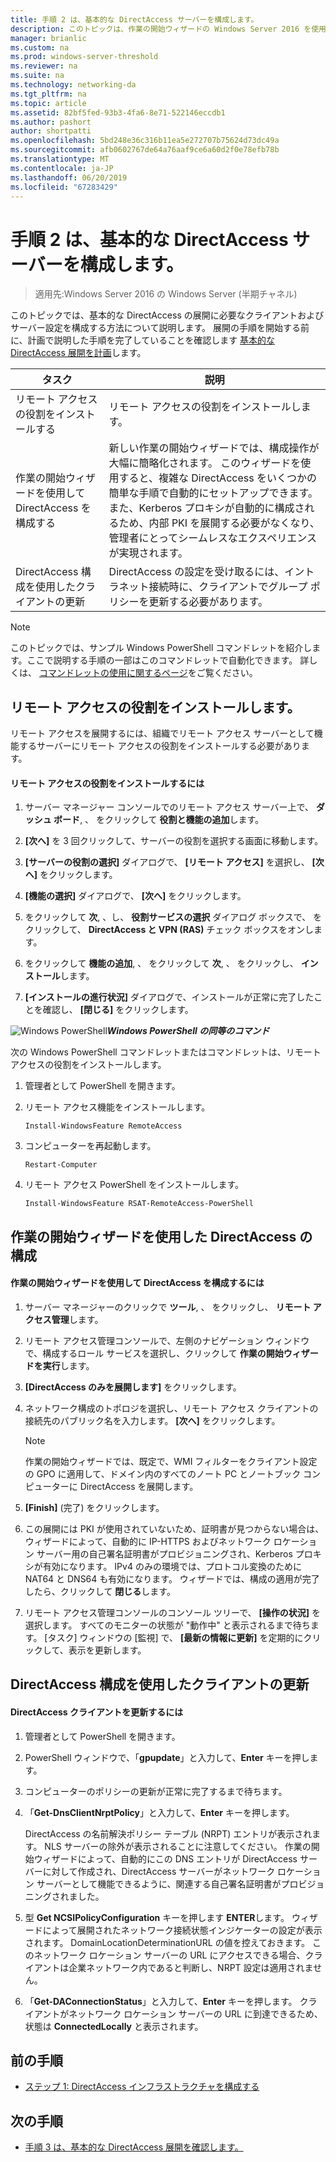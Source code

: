 ```yaml
---
title: 手順 2 は、基本的な DirectAccess サーバーを構成します。
description: このトピックは、作業の開始ウィザードの Windows Server 2016 を使用して単一の DirectAccess サーバー展開ガイドの一部です。
manager: brianlic
ms.custom: na
ms.prod: windows-server-threshold
ms.reviewer: na
ms.suite: na
ms.technology: networking-da
ms.tgt_pltfrm: na
ms.topic: article
ms.assetid: 82bf5fed-93b3-4fa6-8e71-522146eccdb1
ms.author: pashort
author: shortpatti
ms.openlocfilehash: 5bd248e36c316b11ea5e272707b75624d73dc49a
ms.sourcegitcommit: afb0602767de64a76aaf9ce6a60d2f0e78efb78b
ms.translationtype: MT
ms.contentlocale: ja-JP
ms.lasthandoff: 06/20/2019
ms.locfileid: "67283429"
---
```

# <a name="step-2-configure-the-basic-directaccess-server"></a>手順 2 は、基本的な DirectAccess サーバーを構成します。

>適用先:Windows Server 2016 の Windows Server (半期チャネル)

このトピックでは、基本的な DirectAccess の展開に必要なクライアントおよびサーバー設定を構成する方法について説明します。 展開の手順を開始する前に、計画で説明した手順を完了していることを確認します [基本的な DirectAccess 展開を計画](Plan-a-Basic-DirectAccess-Deployment.md)します。  
  
|タスク|説明|  
|----|--------|  
|リモート アクセスの役割をインストールする|リモート アクセスの役割をインストールします。|  
|作業の開始ウィザードを使用して DirectAccess を構成する|新しい作業の開始ウィザードでは、構成操作が大幅に簡略化されます。 このウィザードを使用すると、複雑な DirectAccess をいくつかの簡単な手順で自動的にセットアップできます。 また、Kerberos プロキシが自動的に構成されるため、内部 PKI を展開する必要がなくなり、管理者にとってシームレスなエクスペリエンスが実現されます。|  
|DirectAccess 構成を使用したクライアントの更新|DirectAccess の設定を受け取るには、イントラネット接続時に、クライアントでグループ ポリシーを更新する必要があります。|  
  
> [!NOTE]  
> このトピックでは、サンプル Windows PowerShell コマンドレットを紹介します。ここで説明する手順の一部はこのコマンドレットで自動化できます。 詳しくは、 [コマンドレットの使用に関するページ](https://go.microsoft.com/fwlink/p/?linkid=230693)をご覧ください。  
  
## <a name="BKMK_Role"></a>リモート アクセスの役割をインストールします。  
リモート アクセスを展開するには、組織でリモート アクセス サーバーとして機能するサーバーにリモート アクセスの役割をインストールする必要があります。  
  
#### <a name="to-install-the-remote-access-role"></a>リモート アクセスの役割をインストールするには  
  
1.  サーバー マネージャー コンソールでのリモート アクセス サーバー上で、 **ダッシュ ボード**, 、 をクリックして **役割と機能の追加**します。  
  
2.  **[次へ]** を 3 回クリックして、サーバーの役割を選択する画面に移動します。  
  
3.  **[サーバーの役割の選択]** ダイアログで、 **[リモート アクセス]** を選択し、 **[次へ]** をクリックします。  
  
4.  **[機能の選択]** ダイアログで、 **[次へ]** をクリックします。  
  
5.  をクリックして **次**, 、し、 **役割サービスの選択** ダイアログ ボックスで、 をクリックして、 **DirectAccess と VPN (RAS)** チェック ボックスをオンします。  
  
6.  をクリックして **機能の追加**, 、 をクリックして **次**, 、 をクリックし、 **インストール**します。  
  
7.  **[インストールの進行状況]** ダイアログで、インストールが正常に完了したことを確認し、 **[閉じる]** をクリックします。  
  
![Windows PowerShell](../../../media/Step-2-Configure-the-DirectAccess-Server/PowerShellLogoSmall.gif)***<em>Windows PowerShell の同等のコマンド</em>***  
  
次の Windows PowerShell コマンドレットまたはコマンドレットは、リモート アクセスの役割をインストールします。 

1. 管理者として PowerShell を開きます。

2. リモート アクセス機能をインストールします。

   ```  
   Install-WindowsFeature RemoteAccess   
   ```  

3. コンピューターを再起動します。

   ```
   Restart-Computer
   ```
   
4. リモート アクセス PowerShell をインストールします。

   ```
   Install-WindowsFeature RSAT-RemoteAccess-PowerShell
   ```



  
## <a name="configure-directaccess-with-the-getting-started-wizard"></a>作業の開始ウィザードを使用した DirectAccess の構成  
  
#### <a name="to-configure-directaccess-using-the-getting-started-wizard"></a>作業の開始ウィザードを使用して DirectAccess を構成するには  
  
1.  サーバー マネージャーのクリックで **ツール**, 、 をクリックし、 **リモート アクセス管理**します。  
  
2.  リモート アクセス管理コンソールで、左側のナビゲーション ウィンドウで、構成するロール サービスを選択し、クリックして **作業の開始ウィザードを実行**します。  
  
3.  **[DirectAccess のみを展開します]** をクリックします。  
  
4.  ネットワーク構成のトポロジを選択し、リモート アクセス クライアントの接続先のパブリック名を入力します。 **[次へ]** をクリックします。  
  
    > [!NOTE]  
    > 作業の開始ウィザードでは、既定で、WMI フィルターをクライアント設定の GPO に適用して、ドメイン内のすべてのノート PC とノートブック コンピューターに DirectAccess を展開します。  
  
5.  **[Finish]** (完了) をクリックします。  
  
6.  この展開には PKI が使用されていないため、証明書が見つからない場合は、ウィザードによって、自動的に IP-HTTPS およびネットワーク ロケーション サーバー用の自己署名証明書がプロビジョニングされ、Kerberos プロキシが有効になります。 IPv4 のみの環境では、プロトコル変換のために NAT64 と DNS64 も有効になります。 ウィザードでは、構成の適用が完了したら、クリックして **閉じる**します。  
  
7.  リモート アクセス管理コンソールのコンソール ツリーで、 **[操作の状況]** を選択します。 すべてのモニターの状態が "動作中" と表示されるまで待ちます。 [タスク] ウィンドウの [監視] で、 **[最新の情報に更新]** を定期的にクリックして、表示を更新します。  
  
## <a name="update-clients-with-the-directaccess-configuration"></a>DirectAccess 構成を使用したクライアントの更新  
  
#### <a name="to-update-directaccess-clients"></a>DirectAccess クライアントを更新するには  
  
1.  管理者として PowerShell を開きます。  
  
2.  PowerShell ウィンドウで、「**gpupdate**」と入力して、**Enter** キーを押します。  
  
3.  コンピューターのポリシーの更新が正常に完了するまで待ちます。  
  
4.  「**Get-DnsClientNrptPolicy**」と入力して、**Enter** キーを押します。  
  
    DirectAccess の名前解決ポリシー テーブル (NRPT) エントリが表示されます。 NLS サーバーの除外が表示されることに注意してください。 作業の開始ウィザードによって、自動的にこの DNS エントリが DirectAccess サーバーに対して作成され、DirectAccess サーバーがネットワーク ロケーション サーバーとして機能できるように、関連する自己署名証明書がプロビジョニングされました。  
  
5.  型 **Get NCSIPolicyConfiguration** キーを押します **ENTER**します。 ウィザードによって展開されたネットワーク接続状態インジケーターの設定が表示されます。 DomainLocationDeterminationURL の値を控えておきます。 このネットワーク ロケーション サーバーの URL にアクセスできる場合、クライアントは企業ネットワーク内であると判断し、NRPT 設定は適用されません。  
  
6.  「**Get-DAConnectionStatus**」と入力して、**Enter** キーを押します。 クライアントがネットワーク ロケーション サーバーの URL に到達できるため、状態は **ConnectedLocally** と表示されます。  
  
## <a name="BKMK_Links"></a>前の手順  
  
-   [ステップ 1: DirectAccess インフラストラクチャを構成する](Step-1-Configure-the-DirectAccess-Infrastructure.md)  
  
## <a name="next-step"></a>次の手順  
  
-   [手順 3 は、基本的な DirectAccess 展開を確認します。](da-basic-configure-s3-verify.md)  
  


